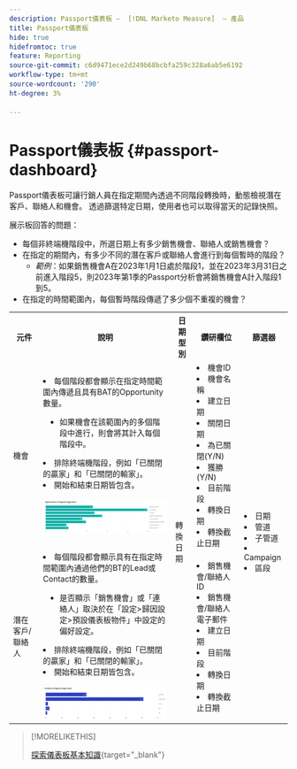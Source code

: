 ```yaml
---
description: Passport儀表板 —  [!DNL Marketo Measure]  — 產品
title: Passport儀表板
hide: true
hidefromtoc: true
feature: Reporting
source-git-commit: c6d9471ece2d249b68bcbfa259c328a6ab5e6192
workflow-type: tm+mt
source-wordcount: '290'
ht-degree: 3%

---
```


# Passport儀表板 {#passport-dashboard}

Passport儀表板可讓行銷人員在指定期間內透過不同階段轉換時，動態檢視潛在客戶、聯絡人和機會。 透過篩選特定日期，使用者也可以取得當天的記錄快照。

展示板回答的問題：

* 每個非終端機階段中，所選日期上有多少銷售機會、聯絡人或銷售機會？
* 在指定的期間內，有多少不同的潛在客戶或聯絡人會進行到每個暫時的階段？
   * _範例_：如果銷售機會A在2023年1月1日處於階段1，並在2023年3月31日之前進入階段5，則2023年第1季的Passport分析會將銷售機會A計入階段1到5。
* 在指定的時間範圍內，每個暫時階段傳遞了多少個不重複的機會？

<table style="table-layout:auto"> 
<tbody>
<tr> 
   <th>元件</th> 
   <th>說明</th>
   <th>日期型別</th>
   <th>鑽研欄位</th>
   <th>篩選器</th>
  </tr>
  <tr>
    <td>機會</td>
    <td><li>每個階段都會顯示在指定時間範圍內傳遞且具有BAT的Opportunity數量。</li>
<ul style="padding-left: 30px;"><li>如果機會在該範圍內的多個階段中進行，則會將其計入每個階段中。</li></ul>
<li>排除終端機階段，例如「已關閉的贏家」和「已關閉的輸家」。</li>
<li>開始和結束日期皆包含。</li>
<br/><img src="assets/passport-dashboard-1.png" width="600"></td>
    <td rowspan="2">轉換日期</td>
    <td><li>機會ID</li>
<li>機會名稱</li>
<li>建立日期</li>
<li>關閉日期</li>
<li>為已關閉(Y/N)</li>
<li>獲勝(Y/N)</li>
<li>目前階段</li>
<li>轉換日期</li>
<li>轉換截止日期</li></td>
    <td rowspan="2"><li>日期</li>
<li>管道</li>
<li>子管道</li>
<li>Campaign</li>
<li>區段</li></td>
  </tr>
  <tr>
    <td>潛在客戶/聯絡人</td>
    <td><li>每個階段都會顯示具有在指定時間範圍內通過他們的BT的Lead或Contact的數量。</li>
<ul style="padding-left: 30px;"><li>是否顯示「銷售機會」或「連絡人」取決於在「設定&gt;歸因設定&gt;預設儀表板物件」中設定的偏好設定。</li></ul>
<li>排除終端機階段，例如「已關閉的贏家」和「已關閉的輸家」。</li>
<li>開始和結束日期皆包含。</li>
<br/><img src="assets/passport-dashboard-2.png" width="600"></td>
    <td><li>銷售機會/聯絡人ID</li>
<li>銷售機會/聯絡人電子郵件</li>
<li>建立日期</li>
<li>目前階段</li>
<li>轉換日期</li>
<li>轉換截止日期</li></td>
  </tr>
</tbody>
</table>

>[!MORELIKETHIS]
>
>[探索儀表板基本知識](/help/marketo-measure-discover-ui/dashboards/discover-dashboard-basics.md){target="_blank"}
